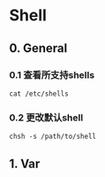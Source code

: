 # Shell

## 0. General

### 0.1 查看所支持shells

```shell
cat /etc/shells
```



### 0.2 更改默认shell

```shell
chsh -s /path/to/shell
```



## 1. Var


